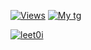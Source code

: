 [![Views](https://komarev.com/ghpvc/?username=snipear&label=Profile%20views&color=202055&style=for-the-badge)](https://github.com/snipear)
[![My tg](https://img.shields.io/badge/-MyTG-090909?style=for-the-badge&logo=telegram)](https://t.me/rancked)<p align="left"> <a href="https://twitter.com/leet0i" target="blank"><img src="https://img.shields.io/twitter/follow/leet0i?logo=twitter&style=for-the-badge" alt="leet0i" /></a> </p>
